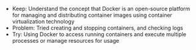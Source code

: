 - Keep: Understand the concept that Docker is an open-source platform for managing and distributing container images using container virtualization technology
- Problem: Tried creating and stopping containers, and checking logs
- Try: Using Docker to access running containers and execute multiple processes or manage resources for usage
